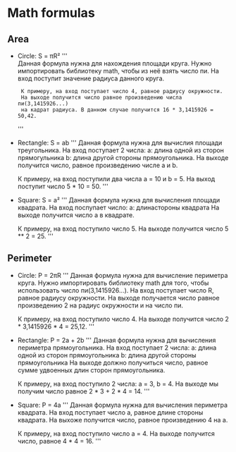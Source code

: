 # Math formulas
## Area
- Circle: S = πR²
	'''  
	   Данная формула нужна для нахождения площади круга. Нужно импортировать библиотеку math, чтобы из неё взять число пи. 
	   На вход поступит значение радиуса данного круга. 

	   К примеру, на вход поступает число 4, равное радиусу окружности. 
	   На выходе получится число равное произведению числа пи(3,1415926...)
	   на кадрат радиуса. В данном случае получится 16 * 3,1415926 = 50,42. 
	'''
- Rectangle: S = ab
	'''
	Данная формула нужна для вычислия площади треугольника. 
	На вход поступает 2 числа: 
			a: длина одной из сторон прямогульника
			b: длина другой стороны прямоугольника.
	На выходе получится число, равное произведению числе a и b.

	К примеру, на вход поступили два числа a = 10 и b = 5.
	На выход поступит число 5 * 10 = 50.
	'''
- Square: S = a²
	'''
	Данная формула нужна для вычисления площади квадрата. 
	На вход поспупает число:
		a: длинастороны квадрата
	На выходе получится число a в квадрате.

	К примеру, на вход поступило число 5.
	На выходе получится число 5 ** 2 = 25.
	'''

## Perimeter
- Circle: P = 2πR
	'''
	Данная формула нужна для вычисление периметра круга.
	Нужно импортировать библиотеку math для того, чтобы использовать число пи(3,1415926...).
	На вход поступает число R, равное радиусу окружности.
	На выходе получается число равное произведению 2 на радиус окружности и на число пи.

	К примеру, на вход поступило число 4.
	На выходе получится число 2 * 3,1415926 * 4 = 25,12.
	'''
- Rectangle: P = 2a + 2b
	'''
	Данная формула нужна для вычисления периметра прямоугольника.
	На вход поступает 2 числа:
		a: длина одной из сторон прямоугольника
		b: длина другой стороны прямоугольника
	На выходе должно получиться число, равное сумме удвоенных длин сторон прямоугольника.

	К примеру, на вход поступило 2 числа: a = 3, b = 4.
	На выходе мы получим число равное 2 * 3 + 2 * 4 = 14.
	'''
- Square: P = 4a
	'''
	Данная формула нужна для вычисления периметра квадрата.
	На вход поступает число a, равное длине стороны квадрата.
	На выхоже получится число, равное произведению 4 на a.

	К примеру, на вход поступило число a = 4.
	На выходе получится число, равное 4 * 4 = 16.
	'''